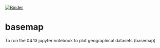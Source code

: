 [![Binder](https://mybinder.org/badge.svg)](https://mybinder.org/v2/gh/mgalland/basemap/master)

# basemap
To run the 04.13 jupyter notebook to plot geographical datasets (basemap)


